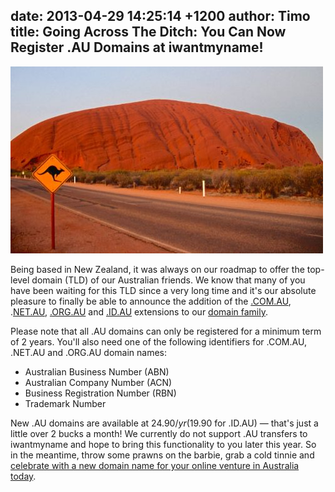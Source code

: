 date: 2013-04-29 14:25:14 +1200
author: Timo
title: Going Across The Ditch: You Can Now Register .AU Domains at iwantmyname!
----

![Uluru](/media/2013-04-29-blog-uluru.jpg)

Being based in New Zealand, it was always on our roadmap to offer the top-level domain (TLD) of our Australian friends. We know that many of you have been waiting for this TLD since a very long time and it's our absolute pleasure to finally be able to announce the addition of the [.COM.AU](https://iwantmyname.com/domains/com.au-australian-domain-name-registration-for-australia), .[NET.AU](https://iwantmyname.com/domains/net.au-australian-domain-name-registration-for-australia), [.ORG.AU](https://iwantmyname.com/domains/org.au-australian-domain-name-registration-for-australia) and [.ID.AU](https://iwantmyname.com/domains/id.au-australian-domain-name-registration-for-australia) extensions to our [domain family](https://iwantmyname.com/domains/domain-name-registration-list-of-extensions).

Please note that all .AU domains can only be registered for a minimum term of 2 years. You'll also need one of the following identifiers for .COM.AU, .NET.AU and .ORG.AU domain names:

 - Australian Business Number (ABN)
 - Australian Company Number (ACN)
 - Business Registration Number (RBN)
 - Trademark Number

New .AU domains are available at $24.90/yr ($19.90 for .ID.AU) &mdash; that's just a little over 2 bucks a month! We currently do not support .AU transfers to iwantmyname and hope to bring this functionality to you later this year. So in the meantime, throw some prawns on the barbie, grab a cold tinnie and [celebrate with a new domain name for your online venture in Australia today](https://iwantmyname.com).

